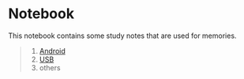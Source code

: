# Notebook #
This notebook contains some study notes that are used for memories.   
>1. [Android](https://github.com/rdryan/Notebook/blob/master/Android%20Nots.md)   
>2. [USB](https://github.com/rdryan/Notebook/blob/master/USB%20Study%20Note1.md)   
>3. others    


